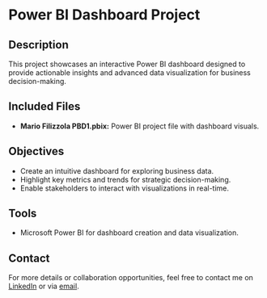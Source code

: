 # Power BI Dashboard Project

## Description
This project showcases an interactive Power BI dashboard designed to provide actionable insights and advanced data visualization for business decision-making.

## Included Files
- **Mario Filizzola PBD1.pbix:** Power BI project file with dashboard visuals.

## Objectives
- Create an intuitive dashboard for exploring business data.  
- Highlight key metrics and trends for strategic decision-making.  
- Enable stakeholders to interact with visualizations in real-time.

## Tools
- Microsoft Power BI for dashboard creation and data visualization.

## Contact
For more details or collaboration opportunities, feel free to contact me on [LinkedIn](https://www.linkedin.com/in/mario-filizzola-58798a206/) or via [email](mailto:filizzolamario@gmail.com).
